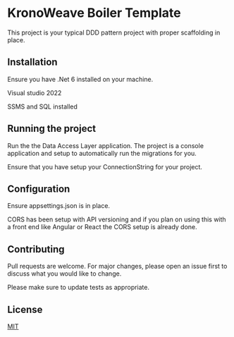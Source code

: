 # KronoWeave Boiler Template

This project is your typical DDD pattern project with proper scaffolding in place.

## Installation

Ensure you have .Net 6 installed on your machine.

Visual studio 2022

SSMS and SQL installed

## Running the project

Run the the Data Access Layer application. The project is a console application and setup to automatically run the migrations for you.

Ensure that you have setup your ConnectionString for your project.

## Configuration

Ensure appsettings.json is in place.

CORS has been setup with API versioning and if you plan on using this with a front end like Angular or React the CORS setup is already done.

## Contributing

Pull requests are welcome. For major changes, please open an issue first
to discuss what you would like to change.

Please make sure to update tests as appropriate.

## License

[MIT](https://choosealicense.com/licenses/mit/)
